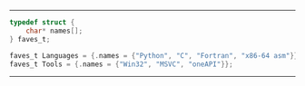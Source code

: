 ---------------
```C
typedef struct {
    char* names[];
} faves_t;

faves_t Languages = {.names = {"Python", "C", "Fortran", "x86-64 asm"}};
faves_t Tools = {.names = {"Win32", "MSVC", "oneAPI"}};
```
---------------
